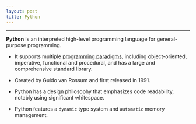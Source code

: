 ```yaml
---
layout: post
title: Python
---
```

***

__Python__ is an interpreted high-level programming language for general-purpose programming.

- It supports multiple [programming paradigms](https://www.geeksforgeeks.org/introduction-of-programming-paradigms/), including object-oriented, imperative, functional and procedural, and has a large and comprehensive standard library.

- Created by Guido van Rossum and first released in 1991.

- Python has a design philosophy that emphasizes code readability, notably using significant whitespace.

- Python features a `dynamic` type system and `automatic` memory management.